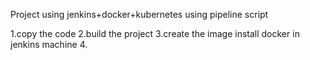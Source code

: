 Project using jenkins+docker+kubernetes using pipeline script

1.copy the code
2.build the project
3.create the image
install docker in jenkins machine
4.
